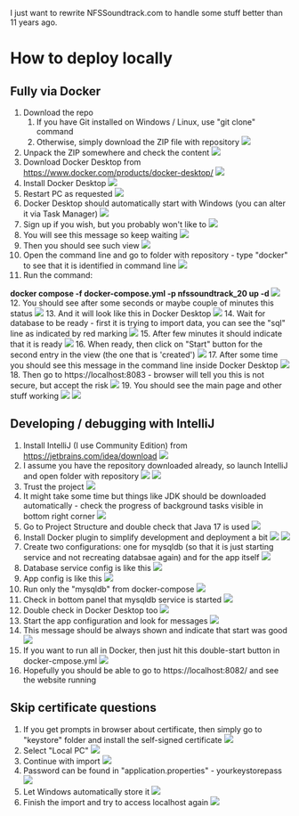 I just want to rewrite NFSSoundtrack.com to handle some stuff better than 11 years ago.

# How to deploy locally

## Fully via Docker 

1. Download the repo
   1. If you have Git installed on Windows / Linux, use "git clone" command
   2. Otherwise, simply download the ZIP file with repository
![](./src/main/resources/readme/docker/01.png)
2. Unpack the ZIP somewhere and check the content
![](./src/main/resources/readme/docker/02.png)
3. Download Docker Desktop from https://www.docker.com/products/docker-desktop/
![](./src/main/resources/readme/docker/03.png)
4. Install Docker Desktop
![](./src/main/resources/readme/docker/04.png)
5. Restart PC as requested
![](./src/main/resources/readme/docker/05.png)
6. Docker Desktop should automatically start with Windows (you can alter it via Task Manager)
![](./src/main/resources/readme/docker/06.png)
7. Sign up if you wish, but you probably won't like to
![](./src/main/resources/readme/docker/07.png)
8. You will see this message so keep waiting
![](./src/main/resources/readme/docker/08.png)
9. Then you should see such view
![](./src/main/resources/readme/docker/11.png)
10. Open the command line and go to folder with repository - type "docker" to see that it is identified in command line
   ![](./src/main/resources/readme/docker/09.png)
11. Run the command:

**docker compose -f docker-compose.yml -p nfssoundtrack_20 up -d**
   ![](./src/main/resources/readme/docker/12.png)
12. You should see after some seconds or maybe couple of minutes this status
    ![](./src/main/resources/readme/docker/13.png)
13. And it will look like this in Docker Desktop
    ![](./src/main/resources/readme/docker/115.png)
14. Wait for database to be ready - first it is trying to import data, you can see the "sql" line as indicated by red marking
    ![](./src/main/resources/readme/docker/14.png)
15. After few minutes it should indicate that it is ready
    ![](./src/main/resources/readme/docker/15.png)
16. When ready, then click on "Start" button for the second entry in the view (the one that is 'created')
    ![](./src/main/resources/readme/docker/16.png)
17. After some time you should see this message in the command line inside Docker Desktop
    ![](./src/main/resources/readme/docker/17.png)
18. Then go to https://localhost:8083 - browser will tell you this is not secure, but accept the risk
    ![](./src/main/resources/readme/docker/18.png)
19. You should see the main page and other stuff working
    ![](./src/main/resources/readme/docker/19.png)
    ![](./src/main/resources/readme/docker/21.png)

## Developing / debugging with IntelliJ
1. Install IntelliJ (I use Community Edition) from https://jetbrains.com/idea/download
   ![](./src/main/resources/readme/intellij/30.png)
2. I assume you have the repository downloaded already, so launch IntelliJ and open folder with repository
   ![](./src/main/resources/readme/intellij/31.png)
![](./src/main/resources/readme/intellij/32.png)
3. Trust the project
   ![](./src/main/resources/readme/intellij/33.png)
4. It might take some time but things like JDK should be downloaded automatically - check the progress of background tasks visible in bottom right corner
   ![](./src/main/resources/readme/intellij/34.png)
5. Go to Project Structure and double check that Java 17 is used
   ![](./src/main/resources/readme/intellij/35.png)
6. Install Docker plugin to simplify development and deployment a bit
   ![](./src/main/resources/readme/intellij/36.png)
![](./src/main/resources/readme/intellij/37.png)
7. Create two configurations: one for mysqldb (so that it is just starting service and not recreating databsae again) and for the app itself
    ![](./src/main/resources/readme/intellij/42.png)
8. Database service config is like this
    ![](./src/main/resources/readme/intellij/47.png)
9. App config is like this
    ![](./src/main/resources/readme/intellij/43.png)
10. Run only the "mysqldb" from docker-compose
       ![](./src/main/resources/readme/intellij/38.png)
11. Check in bottom panel that mysqldb service is started
   ![](./src/main/resources/readme/intellij/39.png)
12. Double check in Docker Desktop too
   ![](./src/main/resources/readme/intellij/40.png)
13. Start the app configuration and look for messages
    ![](./src/main/resources/readme/intellij/44.png)
14. This message should be always shown and indicate that start was good
    ![](./src/main/resources/readme/intellij/45.png)
15. If you want to run all in Docker, then just hit this double-start button in docker-cmpose.yml
    ![](./src/main/resources/readme/intellij/46.png)
16. Hopefully you should be able to go to https://localhost:8082/ and see the website running

## Skip certificate questions
1. If you get prompts in browser about certificate, then simply go to "keystore" folder and install the self-signed certificate
![](./src/main/resources/readme/51.png)
2. Select "Local PC"
   ![](./src/main/resources/readme/52.png)
3. Continue with import
   ![](./src/main/resources/readme/53.png)
4. Password can be found in "application.properties" - yourkeystorepass
   ![](./src/main/resources/readme/54.png)
5. Let Windows automatically store it
   ![](./src/main/resources/readme/55.png)
6. Finish the import and try to access localhost again
   ![](./src/main/resources/readme/56.png)